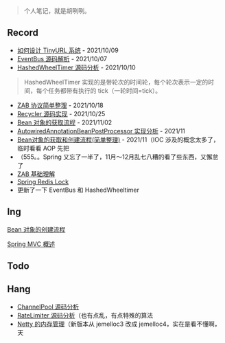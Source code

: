 > 个人笔记，就是胡咧咧。



## Record

- [如何设计 TinyURL 系统](系统设计/如何设计TinyURL系统.md) - 2021/10/09
- [EventBus 源码解析](java/guava/EventBus.md) - 2021/10/07
- [HashedWheelTimer 源码分析](netty/util/HashedWheelTimer源码分析.md)  - 2021/10/10 

> HashedWheelTimer 实现的是带轮次的时间轮，每个轮次表示一定的时间，每个任务都带有执行的 tick（一轮时间=tick）。

- [ZAB 协议简单整理](分布式/zab/ZAB基础理解.md) - 2021/10/18
- [Recycler 源码实现](netty/util/Recycler源码实现.md) - 2021/10/25
- [Bean 对象的获取流程](spring/spring-core/ioc/Bean对象的获取流程.md) - 2021/11/02
- [AutowiredAnnotationBeanPostProcessor 实现分析](spring/core/ioc/beanpostprocessor/AutowiredAnnotationBeanPostProcessor源码分析.md) - 2021/11
- [Bean对象的获取和创建流程(简单整理)](spring/core/ioc/Bean对象的获取和创建流程.md) - 2021/11（IOC 涉及的概念太多了，临时看看 AOP 先把
- （555。。Spring 又忘了一半了，11月～12月乱七八糟的看了些东西，又懈怠了
- [ZAB 基础理解](分布式/zab/ZAB基础理解.md)
- [Spring Redis Lock](spring/utils/RedisLock.md)
- 更新了一下 EventBus 和 HashedWheeltimer



## Ing

[Bean 对象的创建流程](spring/spring-core/ioc/Bean对象的创建流程.md)

[Spring MVC 概述](spring/core/mvc/springmvc.md)

## Todo



## Hang

- [ChannelPool 源码分析](netty/util/ChannelPool.md)
- [RateLimiter 源码分析](java/guava/RateLimiter.md)（也有点乱，有点特殊的算法
- [Netty 的内存管理](netty/Netty的内存管理.md)（新版本从 jemelloc3 改成 jemelloc4，实在是看不懂啊，天